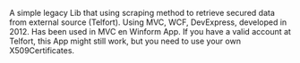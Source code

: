 A simple legacy Lib that using scraping method to retrieve secured data from external source (Telfort). Using MVC, WCF, DevExpress, developed in 2012. Has been used in MVC en Winform App. If you have a valid account at Telfort, this App might still work, but you need to use your own X509Certificates.
